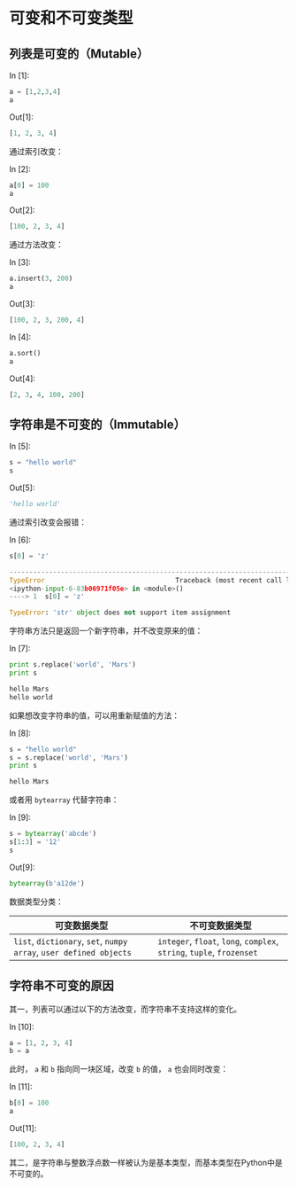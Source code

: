 # 可变和不可变类型

## 列表是可变的（Mutable）

In [1]:

```py
a = [1,2,3,4]
a

```

Out[1]:

```py
[1, 2, 3, 4]
```

通过索引改变：

In [2]:

```py
a[0] = 100
a

```

Out[2]:

```py
[100, 2, 3, 4]
```

通过方法改变：

In [3]:

```py
a.insert(3, 200)
a

```

Out[3]:

```py
[100, 2, 3, 200, 4]
```

In [4]:

```py
a.sort()
a

```

Out[4]:

```py
[2, 3, 4, 100, 200]
```

## 字符串是不可变的（Immutable）

In [5]:

```py
s = "hello world"
s

```

Out[5]:

```py
'hello world'
```

通过索引改变会报错：

In [6]:

```py
s[0] = 'z'

```

```py
---------------------------------------------------------------------------
TypeError                                 Traceback (most recent call last)
<ipython-input-6-83b06971f05e> in <module>()
----> 1  s[0] = 'z'

TypeError: 'str' object does not support item assignment
```

字符串方法只是返回一个新字符串，并不改变原来的值：

In [7]:

```py
print s.replace('world', 'Mars')
print s

```

```py
hello Mars
hello world

```

如果想改变字符串的值，可以用重新赋值的方法：

In [8]:

```py
s = "hello world"
s = s.replace('world', 'Mars')
print s

```

```py
hello Mars

```

或者用 `bytearray` 代替字符串：

In [9]:

```py
s = bytearray('abcde')
s[1:3] = '12'
s

```

Out[9]:

```py
bytearray(b'a12de')
```

数据类型分类：

| 可变数据类型 | 不可变数据类型 |
| --- | --- |
| `list`, `dictionary`, `set`, `numpy array`, `user defined objects` | `integer`, `float`, `long`, `complex`, `string`, `tuple`, `frozenset` |

## 字符串不可变的原因

其一，列表可以通过以下的方法改变，而字符串不支持这样的变化。

In [10]:

```py
a = [1, 2, 3, 4]
b = a

```

此时， `a` 和 `b` 指向同一块区域，改变 `b` 的值， `a` 也会同时改变：

In [11]:

```py
b[0] = 100
a

```

Out[11]:

```py
[100, 2, 3, 4]
```

其二，是字符串与整数浮点数一样被认为是基本类型，而基本类型在Python中是不可变的。